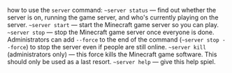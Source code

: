 how to use the `server` command:
`~server status` — find out whether the server is on, running the game server, and who's currently playing on the server.
`~server start` — start the Minecraft game server so you can play.
`~server stop` — stop the Minecraft game server once everyone is done. Administrators can add `--force` to the end of the command (`~server stop --force`) to stop the server even if people are still online.
`~server kill` (administrators only) — this force kills the Minecraft game software. This should only be used as a last resort.
`~server help` — give this help spiel.